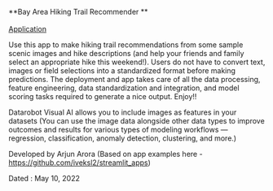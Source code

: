 **Bay Area Hiking Trail Recommender ** <br> <br> [Application](https://share.streamlit.io/1arjunarora/hikingapp/main/Hiking_app.py)

Use this app to make hiking trail recommendations from some sample scenic images and hike descriptions (and help your friends and family select an appropriate hike this weekend!). Users do not have to convert text, images or field selections into a standardized format before making predictions. The deployment and app takes care of all the data processing, feature engineering, data standardization and integration, and model scoring tasks required to generate a nice output. Enjoy!!

Datarobot Visual AI allows you to include images as features in your datasets (You can use the image data alongside other data types to improve outcomes and results for various types of modeling workflows — regression, classification, anomaly detection, clustering, and more.)

Developed by Arjun Arora (Based on app examples here - https://github.com/iveksl2/streamlit_apps)

Dated : May 10, 2022

